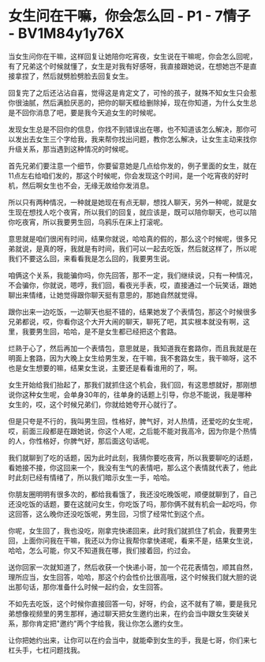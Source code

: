 # 女生问在干嘛，你会怎么回 - P1 - 7情子 - BV1M84y1y76X

当女生问你在干嘛，这样回复让她陪你吃宵夜，女生说在干嘛呢，你会怎么回呢，有了兄弟这个时候就懂了，女生是对我有好感呀，我直接跟她说，在想她岂不是直接拿捏了，然后就劈脸劈脸去回复女生。

回复完了之后还沾沾自喜，觉得这是肯定文了，可怜的孩子，就殊不知女生只会惹你很油腻，然后满脸厌恶的，把你的聊天框给删除掉，现在你知道，为什么女生总是不回你消息了吧，要是我今天追女生的时候呢。

发现女生总是不回你的信息，你找不到错误出在哪，也不知道该怎么解决，那你可以发出去女生三个字给我，我来帮你找出问题，教你怎么解决，让女生主动来找你升级关系，那当遇到这种情况的时候呢。

首先兄弟们要注意一个细节，你要留意她是几点给你发的，例子里面的女生，就在11点左右给咱们发的，那这个时候呢，你会发现这个时间，是一个吃宵夜的好时机，然后啊女生也不会，无缘无故给你发消息。

所以只有两种情况，一种就是她现在有点无聊，想找人聊天，另外一种呢，就是女生现在想找人吃个夜宵，所以我们的回复，就应该是，既可以陪你聊天，也可以陪你吃夜宵，所以我要男生回，乌鸦乐在床上打滚呢。

意思就是咱们很闲有时间，结果你就说，哈哈真的假的，那么这个时候呢，很多兄弟就说，是真的呀，我就是有时间，我们可以一起去吃饭，然后就这样了，所以呢我们不要这么回，来看看我是怎么回的，我要男生说。

咱俩这个关系，我能骗你吗，你先回答，那不一定，我们继续说，只有一种情况，不会骗你，你就说，嗯哼，我们回，看夜光手表，哎，直接通过一个玩笑话，跟她聊出来情绪，让她觉得跟你聊天挺有意思的，那她自然就觉得。

跟你出来一边吃饭，一边聊天也挺不错的，结果她发了个表情包，那这个时候很多兄弟都说，哎，你看你这个大开大闹的聊天，聊死了吧，其实根本就没有啊，这里，我要男生回，哈哈，是不是女生都已经把这个套路。

烂熟于心了，然后再加一个表情包，意思就是，我知道我在套路你，而且我就是在明面上套路，因为大晚上女生给男生发，在干嘛，我不套路女生，我干嘛呀，这不也是女生想要的嘛，结果女生说，主要还是看看谁用的了，啊。

女生开始给我们抬起了，那我们就抓住这个机会，我们回，有这思想就好，那刚想说你这种女生呢，会单身30年的，往单身的话题上引导，你总不能说，我是哪种女生的，哎，这个时候兄弟们，你就给她夸开心就行了。

但是只夸是不行的，我叫男生回，性格好，脾气好，对人热情，还爱吃的女生呢，哎，前面三段都是在跟她说，你这个人呢，之后能不能对我高冷，因为你是个热情的人，你性格好，你脾气好，那后面这句话呢。

我们就聊到了吃的话题，因为此时此刻，我猜你要吃夜宵，所以我要聊吃的话题，看她接不接，你这回来一个，我没有生气的表情吧，那么这个表情就代表了，他此时此刻已经有情绪了，所以我们暗示女生一手，哈哈。

你朋友圈明明有很多次的，都给我看饿了，我还没吃晚饭呢，顺便就聊到了，自己还没吃饭的话题，要在这就问女生，你吃饭了吗，那你俩不就有机会一起吃吗，你这回答，这么晚你还没吃饭呢，男生回，习惯了经常忙到这个点。

你呢，女生回了，我也没吃，刚拿完快递回来，此时我们就抓住了机会，我要男生回，上面你问我在干嘛，我还以为你让我帮你拿快递呢，看来不是，结果女生说，哈哈，怎么可能，你又不知道我在哪，我们接着回，约过会。

送你回家一次就知道了，然后收获一个快递小哥，加一个花花表情包，顺其自然，理所应当，女生回答，哈哈，那这个约会性价比很高哦，这个时候我们就大胆的说出那句话，那你准备什么时候一起约会，女生回答。

不如先去吃饭，这个时候你直接回答一句，好呀，约会，这不就有了嘛，要是我兄弟想像视频里的男生那样，通过聊天把女生邀约出来，在约会当中跟女生突破关系，那你肯定把"邀约"两个字给我，我让你怎么邀约女生。

让你把她约出来，让你可以在约会当中，就能牵到女生的手，我是七哥，你们来七杠头手，七杠问题找我。